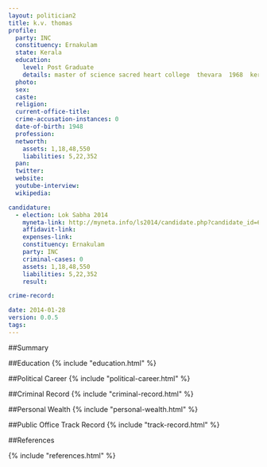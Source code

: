 ```yaml
---
layout: politician2
title: k.v. thomas
profile: 
  party: INC
  constituency: Ernakulam
  state: Kerala
  education: 
    level: Post Graduate
    details: master of science sacred heart college  thevara  1968  kerala university
  photo: 
  sex: 
  caste: 
  religion: 
  current-office-title: 
  crime-accusation-instances: 0
  date-of-birth: 1948
  profession: 
  networth: 
    assets: 1,18,48,550
    liabilities: 5,22,352
  pan: 
  twitter: 
  website: 
  youtube-interview: 
  wikipedia: 

candidature: 
  - election: Lok Sabha 2014
    myneta-link: http://myneta.info/ls2014/candidate.php?candidate_id=6
    affidavit-link: 
    expenses-link: 
    constituency: Ernakulam 
    party: INC
    criminal-cases: 0
    assets: 1,18,48,550
    liabilities: 5,22,352
    result:  

crime-record: 

date: 2014-01-28
version: 0.0.5
tags: 
---
```

##Summary


##Education
{% include "education.html" %}


##Political Career
{% include "political-career.html" %}


##Criminal Record
{% include "criminal-record.html" %}


##Personal Wealth
{% include "personal-wealth.html" %}


##Public Office Track Record
{% include "track-record.html" %}


##References


{% include "references.html" %}